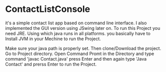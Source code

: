 # ContactListConsole
it's a simple contact list app based on command line interface. I also implemented the GUI version using JSwing later on.
To run this Project you need JRE. Using which java runs in all platforms. you basically have to Install JVM in your Mechine to run the Project. 

Make sure your java path is properly set. Then clone/Download the project. Go to Project directory. Open Command Promt in the Directory and type command 'javac Contact.java' press Enter and then again type 'Java Contact' and prerss Enter to run the Project.
